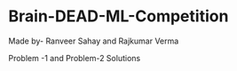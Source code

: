 # Brain-DEAD-ML-Competition
Made by-
Ranveer Sahay and 
Rajkumar Verma

Problem -1 and Problem-2 Solutions
